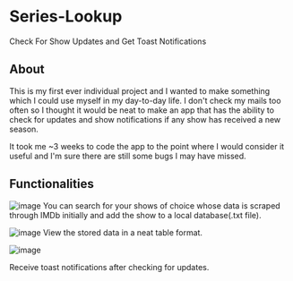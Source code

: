 <h1>Series-Lookup </h1>


Check For Show Updates and Get Toast Notifications

<h2>About </h2>


This is my first ever individual project and I wanted to make something which I could use myself in my day-to-day life. I don't check my mails too often so I thought it would be neat to make an app that has the ability to check for updates and show notifications if any show has received a new season.

It took me ~3 weeks to code the app to the point where I would consider it useful and I'm sure there are still some bugs I may have missed. 

<h2>Functionalities</h2>


![image](https://user-images.githubusercontent.com/83733638/126065913-49145d97-fea4-4dd9-9b71-7e2e400dcb43.png)
You can search for your shows of choice whose data is scraped through IMDb initially and add the show to a local database(.txt file).

![image](https://user-images.githubusercontent.com/83733638/126065922-9f7ebfef-2065-42a2-99dc-f08f0c4c76f3.png)
 View the stored data in a neat table format.
 
![image](https://user-images.githubusercontent.com/83733638/126066049-a5c21021-6d0e-4657-9ce9-f86e17398d29.png)

Receive toast notifications after checking for updates. 
